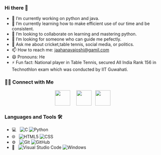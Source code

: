 ### Hi there 👋

<!--
**JJ1006/JJ1006** is a ✨ _special_ ✨ repository because its `README.md` (this file) appears on your GitHub profile.

Here are some ideas to get you started:
-->
- 🔭 I’m currently working on python and java.
- 🌱 I’m currently learning how to make efficient use of our time and be consistent.
- 👯 I’m looking to collaborate on learning and mastering python.
- 🤔 I’m looking for someone who can guide me pefectly.
- 💬 Ask me about cricket,table tennis, social media, or politics.
- 📫 How to reach me: jaahanavajoshi@gamil.com
- 😄 Pronouns: He
- ⚡ Fun fact: National player in Table Tennis, secured All India Rank 156 in Technothlon exam which was conducted by IIT Guwahati.

<h3> 🤝🏻 Connect with Me </h3>

<p align="center">
&nbsp; <a href="https://twitter.com/jaahanava" target="_blank" rel="noopener noreferrer"><img src="https://img.icons8.com/plasticine/100/000000/twitter.png" width="50" /></a>  
&nbsp; <a href="https://www.instagram.com/jaahanava/" target="_blank" rel="https://thumbs.gfycat.com/OrnateOrneryFoal-max-1mb.gif" width="50" /></a>  
&nbsp; <a href="https://www.linkedin.com/in/jaahanava-joshi-10/" target="_blank" rel="noopener noreferrer"><img src="https://img.icons8.com/plasticine/100/000000/linkedin.png" width="50" /></a>
&nbsp; <a href="mailto:jaahanavajoshi@gmail.com" target="_blank" rel="noopener noreferrer"><img src="https://img.icons8.com/plasticine/100/000000/gmail.png"  width="50" /></a>

</p>

### Languages and Tools 🛠
- 💻 &nbsp;
  ![C](https://img.shields.io/badge/-A8B9CC?style=flat-square&logo=c&logoColor=white&link=https://github.com/LuizCarlosAbbott/)
  ![Python](https://img.shields.io/badge/-Python-333333?style=flat&logo=python)
- 🌐 &nbsp;
  ![HTML5](https://img.shields.io/badge/-HTML5-333333?style=flat&logo=HTML5)
  ![CSS](https://img.shields.io/badge/-CSS-333333?style=flat&logo=CSS3&logoColor=1572B6)
- ⚙️ &nbsp;
  ![Git](https://img.shields.io/badge/-Git-333333?style=flat&logo=git)
  ![GitHub](https://img.shields.io/badge/-GitHub-333333?style=flat&logo=github)
- 🔧 &nbsp;
  ![Visual Studio Code](https://img.shields.io/badge/-Visual%20Studio%20Code-333333?style=flat&logo=visual-studio-code&logoColor=007ACC)
  ![Windows](http://img.shields.io/badge/-Windows-0078D6?style=flat-square&logo=windows&logoColor=ffffff)
